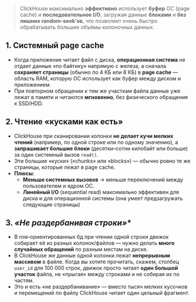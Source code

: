 
> ClickHouse максимально **эффективно** использует **буфер** ОС (page cache) и **последовательное I/O**, загружая данные **блоками** и **без лишних random‑seek’ов**, что позволяет очень быстро обрабатывать большие объёмы колоночных данных.
## 1. **Системный page cache**
- Когда приложение читает файл с диска, **операционная система** не отдает данные «по байтику» напрямую с железа, а сначала **сохраняет страницы** (обычно по 4 КБ или 8 КБ) в **page cache** — область RAM, которую ОС использует как буфер между диском и приложением.
- При повторном обращении к тем же участкам файла данные уже лежат в памяти и читаются **мгновенно**, без физического обращения к SSD/HDD.
## 2. **Чтение «кусками как есть»**
- ClickHouse при сканировании колонки **не делает кучи мелких чтений** (например, по одной строке или по одному значению), а **запрашивает большие блоки** (десятки–сотни килобайт или больше) за один системный вызов `read()`.
- Эти большие «куски» («chunks» или «blocks») — обычно ровно те же страницы, которые лежат в page cache.
- **Плюсы**:
    - **Меньше системных вызовов** → меньше переключений между пользователем и ядром ОС.
    - **Линейный I/O** (sequential read) максимально эффективен для диска и для операционной системы (она умеет предзагружать следующие страницы)
## 3. *«Не раздербанивая строки»**
- В row‑ориентированных бд при чтении одной строки движок собирает её из разных колонок/файлов — нужно делать **много случайных обращений** по разным местам на диске.
- В ClickHouse же данные одной колонки лежат **непрерывным массивом** в файле. Когда вы хотите прочитать, скажем, столбец `user_id` для 100 000 строк, движок просто читает **один большой участок** файла, не «прыгая» между строками и не собирая их по частям.
- Это и есть «не раздербанивание» — вместо тысяч мелких кусочков и перемещений по файлу ClickHouse читает один цельный фрагмент.
    

